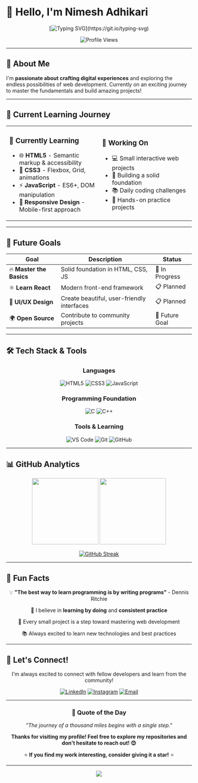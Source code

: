 # 👋 Hello, I'm Nimesh Adhikari

<div align="center">
  
  [![Typing SVG](https://readme-typing-svg.herokuapp.com?font=Fira+Code&size=22&duration=3000&pause=1000&color=36BCF7&center=true&vCenter=true&width=600&lines=Passionate+about+Web+Development;Building+Projects+%26+Learning+Daily;Welcome+to+my+GitHub+Profile!)](https://git.io/typing-svg)
  
  ![Profile Views](https://komarev.com/ghpvc/?username=n1meshh&label=Profile%20views&color=36BCF7&style=for-the-badge)
  
</div>

---

## 🚀 About Me

I'm **passionate about crafting digital experiences** and exploring the endless possibilities of web development. Currently on an exciting journey to master the fundamentals and build amazing projects!



---

## 🎯 Current Learning Journey

<table>
<tr>
<td width="50%">

### 🌱 Currently Learning
- 🌐 **HTML5** - Semantic markup & accessibility
- 🎨 **CSS3** - Flexbox, Grid, animations
- ⚡ **JavaScript** - ES6+, DOM manipulation
- 📱 **Responsive Design** - Mobile-first approach

</td>
<td width="50%">

### 🔭 Working On
- 💻 Small interactive web projects
- 🎯 Building a solid foundation
- 📚 Daily coding challenges
- 🔧 Hands-on practice projects

</td>
</tr>
</table>

---

## 🎯 Future Goals

<div align="center">

| Goal | Description | Status |
|------|-------------|--------|
| 🔥 **Master the Basics** | Solid foundation in HTML, CSS, JS | 🚀 In Progress |
| ⚛️ **Learn React** | Modern front-end framework | 📋 Planned |
| 🎨 **UI/UX Design** | Create beautiful, user-friendly interfaces | 📋 Planned |
| 🌍 **Open Source** | Contribute to community projects | 🎯 Future Goal |

</div>

---

## 🛠️ Tech Stack & Tools

<div align="center">

### Languages
![HTML5](https://img.shields.io/badge/HTML5-E34F26?style=for-the-badge&logo=html5&logoColor=white)
![CSS3](https://img.shields.io/badge/CSS3-1572B6?style=for-the-badge&logo=css3&logoColor=white)
![JavaScript](https://img.shields.io/badge/JavaScript-F7DF1E?style=for-the-badge&logo=javascript&logoColor=black)

### Programming Foundation
![C](https://img.shields.io/badge/C-00599C?style=for-the-badge&logo=c&logoColor=white)
![C++](https://img.shields.io/badge/C++-00599C?style=for-the-badge&logo=cplusplus&logoColor=white)

### Tools & Learning
![VS Code](https://img.shields.io/badge/VS_Code-007ACC?style=for-the-badge&logo=visual-studio-code&logoColor=white)
![Git](https://img.shields.io/badge/Git-F05032?style=for-the-badge&logo=git&logoColor=white)
![GitHub](https://img.shields.io/badge/GitHub-181717?style=for-the-badge&logo=github&logoColor=white)

</div>

---

## 📊 GitHub Analytics

<div align="center">
  
  <img height="180em" src="https://github-readme-stats.vercel.app/api?username=n1meshh&show_icons=true&theme=tokyonight&include_all_commits=true&count_private=true"/>
  <img height="180em" src="https://github-readme-stats.vercel.app/api/top-langs/?username=n1meshh&layout=compact&langs_count=8&theme=tokyonight"/>
  
</div>

<div align="center">
  
[![GitHub Streak](https://streak-stats.demolab.com/?user=DenverCoder1)](https://git.io/streak-stats)

</div>

---

## 🌟 Fun Facts

<div align="center">

💡 **"The best way to learn programming is by writing programs"** - Dennis Ritchie

🎯 I believe in **learning by doing** and **consistent practice**

🚀 Every small project is a step toward mastering web development

📚 Always excited to learn new technologies and best practices

</div>

---

## 🤝 Let's Connect!

<div align="center">

I'm always excited to connect with fellow developers and learn from the community!

[![LinkedIn](https://img.shields.io/badge/LinkedIn-0077B5?style=for-the-badge&logo=linkedin&logoColor=white)](https://linkedin.com/in/nimesh-adhikari-49b90b33a)
[![Instagram](https://img.shields.io/badge/Instagram-E4405F?style=for-the-badge&logo=instagram&logoColor=white)](https://instagram.com/n1meshhh)
[![Email](https://img.shields.io/badge/Email-D14836?style=for-the-badge&logo=gmail&logoColor=white)](mailto:nimeshadhikari1216@gmail.com)

</div>

---

<div align="center">

### 💭 Quote of the Day
*"The journey of a thousand miles begins with a single step."*

**Thanks for visiting my profile! Feel free to explore my repositories and don't hesitate to reach out! 😊**

⭐ **If you find my work interesting, consider giving it a star!** ⭐

</div>

---

<div align="center">
  <img src="https://capsule-render.vercel.app/api?type=waving&color=gradient&height=100&section=footer&animation=twinkling"/>
</div>

